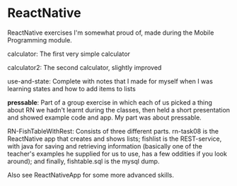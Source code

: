 # ReactNative

<p>ReactNative exercises I'm somewhat proud of, made during the Mobile Programming module.</p>
<p>calculator</b>: The first very simple calculator </p>
<p>calculator2</b>: The second calculator, slightly improved </p>
<p>use-and-state</b>: Complete with notes that I made for myself when I was learning states and how to add items to lists </p>
<b>pressable</b>: Part of a group exercise in which each of us picked a thing about RN we hadn't learnt during the classes, then held a short presentation and showed example code and app. My part was about pressable.</p>
<p>RN-FishTableWithRest</b>: Consists of three different parts. rn-task08 is the ReactNative app that creates and shows lists; fishlist is the REST-service, with java for saving and retrieving information (basically one of the teacher's examples he supplied for us to use, has a few oddities if you look around); and finally, fishtable.sql is the mysql dump.</p>

<p>Also see ReactNativeApp for some more advanced skills.</p>
